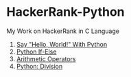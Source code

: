# HackerRank-Python

My Work on HackerRank in C Language

1. [Say "Hello, World!" With Python](https://github.com/Shad-Sheikh/HackerRank-Python/blob/main/ALL%20PROGRAMS/1_Say%20%22Hello%2C%20World!%22%20With%20Python.py)
2. [Python If-Else](https://github.com/Shad-Sheikh/HackerRank-Python/blob/main/ALL%20PROGRAMS/2_Python%20If-Else.py)
3. [Arithmetic Operators](https://github.com/Shad-Sheikh/HackerRank-Python/blob/main/ALL%20PROGRAMS/3_Arithmetic%20Operators.py)
4. [Python: Division](https://github.com/Shad-Sheikh/HackerRank-Python/blob/main/ALL%20PROGRAMS/4_Python:%20Division.py)

